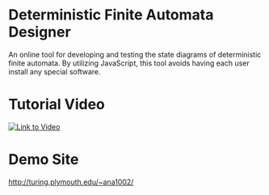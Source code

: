 # Deterministic Finite Automata Designer
An online tool for developing and testing the state diagrams of deterministic finite automata. By utilizing JavaScript, this tool avoids having each user install any special software.
# Tutorial Video
[![Link to Video](https://img.youtube.com/vi/PpXe49h11qc/0.jpg)](https://www.youtube.com/watch?v=PpXe49h11qc "Everything Is AWESOME")
# Demo Site
http://turing.plymouth.edu/~ana1002/
